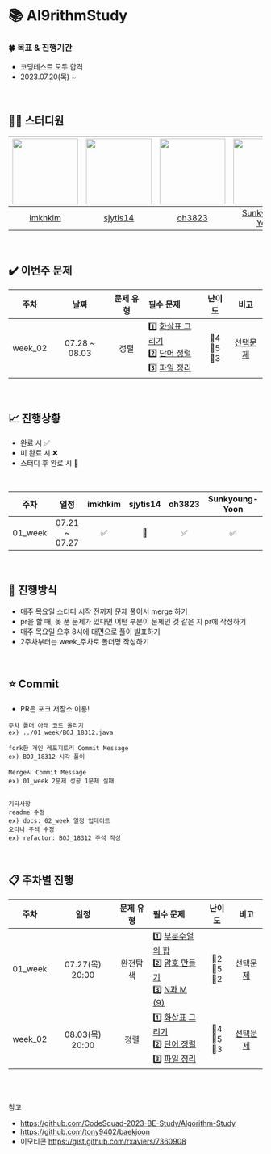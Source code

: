 # :books: Al9rithmStudy
### :four_leaf_clover: 목표 & 진행기간
* 코딩테스트 모두 합격
* 2023.07.20(목) ~
</br>

## 👨‍💻 스터디원
<!-- 가운데 정렬 -->
|<img src="https://github.com/Sunkyoung-Yoon/Al9rithmStudy/assets/97610532/42bc2c8a-709b-439f-94a0-2eca3bfaf183" width="130px" height="130px">|<img src="https://github.com/Sunkyoung-Yoon/Al9rithmStudy/assets/97610532/47e4b265-4f6a-478f-a84b-6c180f19604c" width="130px" height="130px">|<img src="https://github.com/Sunkyoung-Yoon/Al9rithmStudy/assets/97610532/a7c2f0fa-880f-448f-87ac-beb6c01518d0" width="130px" height="130px">|<img src="https://user-images.githubusercontent.com/97610532/233443329-ed401cd0-9792-42b1-b7ff-09ab8081c156.png" width="130px" height="130px">|
|:---:|:---:|:---:|:---:|
|[imkhkim](https://github.com/imkhkim)|[sjytis14](https://github.com/sjytis14)|[oh3823](https://github.com/oh3823)|[Sunkyoung-Yoon](https://github.com/Sunkyoung-Yoon)|
</br>

## ✔️ 이번주 문제
|주차|날짜|문제 유형|필수 문제|난이도|비고|
|:--:|:--:|:--:|:--|:--:|:--:|
|week_02|07.28 ~ 08.03|정렬|1️⃣ [화살표 그리기](https://www.acmicpc.net/problem/15970)</br>2️⃣ [단어 정렬](https://www.acmicpc.net/problem/1181)</br>3️⃣ [파일 정리](https://www.acmicpc.net/problem/20291) |🥈4 </br> 🥈5 </br> 🥈3|[선택문제](https://github.com/rhs0266/FastCampus/tree/main/%EA%B0%95%EC%9D%98%20%EC%9E%90%EB%A3%8C/02-%EC%95%8C%EA%B3%A0%EB%A6%AC%EC%A6%98/03~04-%EC%A0%95%EB%A0%AC)|
</br>

## :chart_with_upwards_trend: 진행상황
* 완료 시 ✅
* 미 완료 시 ❌
* 스터디 후 완료 시 🔺
</br>

|주차|일정|imkhkim|sjytis14|oh3823|Sunkyoung-Yoon|
|:--:|:--:|:--:|:--:|:--:|:--:|
|01_week|07.21 ~ 07.27|✅|🔺|✅|✅|
</br>

## :pushpin: 진행방식
* 매주 목요일 스터디 시작 전까지 문제 풀어서 merge 하기
* pr을 할 때, 못 푼 문제가 있다면 어떤 부분이 문제인 것 같은 지 pr에 작성하기
* 매주 목요일 오후 8시에 대면으로 풀이 발표하기
* 2주차부터는 week_주차로 폴더명 작성하기
</br>

## :star: Commit
* PR은 포크 저장소 이용!
```
주차 폴더 아래 코드 올리기
ex) ../01_week/BOJ_18312.java

fork한 개인 레포지토리 Commit Message
ex) BOJ_18312 시각 풀이

Merge시 Commit Message
ex) 01_week 2문제 성공 1문제 실패


기타사항
readme 수정
ex) docs: 02_week 일정 업데이트
오타나 주석 수정
ex) refactor: BOJ_18312 주석 작성
```
</br>

## :clipboard: 주차별 진행
|주차|일정|문제 유형|필수 문제|난이도|비고|
|:--:|:--:|:--:|:--|:--:|:--:|
|01_week|07.27(목) 20:00|완전탐색|1️⃣ [부분수열의 합](https://www.acmicpc.net/problem/1182)</br>2️⃣ [암호 만들기](https://www.acmicpc.net/problem/1759)</br>3️⃣ [N과 M (9)](https://www.acmicpc.net/problem/15663) |🥈2 </br> 🥇5 </br> 🥈2|[선택문제](https://github.com/rhs0266/FastCampus/tree/main/%EA%B0%95%EC%9D%98%20%EC%9E%90%EB%A3%8C/02-%EC%95%8C%EA%B3%A0%EB%A6%AC%EC%A6%98/01~02-%EC%99%84%EC%A0%84%20%ED%83%90%EC%83%89)|
|week_02|08.03(목) 20:00|정렬|1️⃣ [화살표 그리기](https://www.acmicpc.net/problem/15970)</br>2️⃣ [단어 정렬](https://www.acmicpc.net/problem/1181)</br>3️⃣ [파일 정리](https://www.acmicpc.net/problem/20291) |🥈4 </br> 🥈5 </br> 🥈3|[선택문제](https://github.com/rhs0266/FastCampus/tree/main/%EA%B0%95%EC%9D%98%20%EC%9E%90%EB%A3%8C/02-%EC%95%8C%EA%B3%A0%EB%A6%AC%EC%A6%98/03~04-%EC%A0%95%EB%A0%AC)|
</br>
</br>

참고
* https://github.com/CodeSquad-2023-BE-Study/Algorithm-Study
* https://github.com/tony9402/baekjoon
* 이모티콘 https://gist.github.com/rxaviers/7360908

